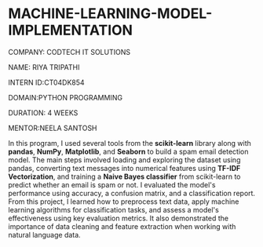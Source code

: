 # MACHINE-LEARNING-MODEL-IMPLEMENTATION

COMPANY: CODTECH IT SOLUTIONS

NAME: RIYA TRIPATHI

INTERN ID:CT04DK854

DOMAIN:PYTHON PROGRAMMING

DURATION: 4 WEEKS

MENTOR:NEELA SANTOSH

In this program, I used several tools from the **scikit-learn** library along with **pandas**, **NumPy**, **Matplotlib**, and **Seaborn** to build a spam email detection model. The main steps involved loading and exploring the dataset using pandas, converting text messages into numerical features using **TF-IDF Vectorization**, and training a **Naive Bayes classifier** from scikit-learn to predict whether an email is spam or not. I evaluated the model's performance using accuracy, a confusion matrix, and a classification report. From this project, I learned how to preprocess text data, apply machine learning algorithms for classification tasks, and assess a model's effectiveness using key evaluation metrics. It also demonstrated the importance of data cleaning and feature extraction when working with natural language data.
